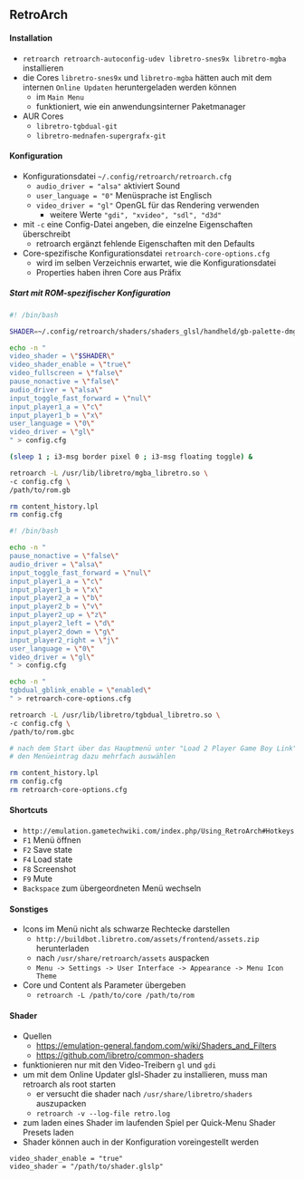 ## RetroArch

#### Installation

- `retroarch retroarch-autoconfig-udev libretro-snes9x libretro-mgba` installieren
- die Cores `libretro-snes9x` und `libretro-mgba` hätten auch mit dem internen `Online Updaten` heruntergeladen werden können
  - im `Main Menu`
  - funktioniert, wie ein anwendungsinterner Paketmanager
- AUR Cores
  - `libretro-tgbdual-git`
  - `libretro-mednafen-supergrafx-git`

#### Konfiguration

- Konfigurationsdatei `~/.config/retroarch/retroarch.cfg`
  - `audio_driver = "alsa"` aktiviert Sound
  - `user_language = "0"` Menüsprache ist Englisch
  - `video_driver = "gl"` OpenGL für das Rendering verwenden
    - weitere Werte `"gdi", "xvideo", "sdl", "d3d"`
- mit `-c` eine Config-Datei angeben, die einzelne Eigenschaften überschreibt
  - retroarch ergänzt fehlende Eigenschaften mit den Defaults
- Core-spezifische Konfigurationsdatei `retroarch-core-options.cfg`
  - wird im selben Verzeichnis erwartet, wie die Konfigurationsdatei
  - Properties haben ihren Core aus Präfix

##### Start mit ROM-spezifischer Konfiguration

```bash
#! /bin/bash

SHADER=~/.config/retroarch/shaders/shaders_glsl/handheld/gb-palette-dmg.glslp

echo -n "
video_shader = \"$SHADER\"
video_shader_enable = \"true\"
video_fullscreen = \"false\"
pause_nonactive = \"false\"
audio_driver = \"alsa\"
input_toggle_fast_forward = \"nul\"
input_player1_a = \"c\"
input_player1_b = \"x\"
user_language = \"0\"
video_driver = \"gl\"
" > config.cfg

(sleep 1 ; i3-msg border pixel 0 ; i3-msg floating toggle) &

retroarch -L /usr/lib/libretro/mgba_libretro.so \
-c config.cfg \
/path/to/rom.gb

rm content_history.lpl
rm config.cfg
```

```bash
#! /bin/bash

echo -n "
pause_nonactive = \"false\"
audio_driver = \"alsa\"
input_toggle_fast_forward = \"nul\"
input_player1_a = \"c\"
input_player1_b = \"x\"
input_player2_a = \"b\"
input_player2_b = \"v\"
input_player2_up = \"z\"
input_player2_left = \"d\"
input_player2_down = \"g\"
input_player2_right = \"j\"
user_language = \"0\"
video_driver = \"gl\"
" > config.cfg

echo -n "
tgbdual_gblink_enable = \"enabled\"
" > retroarch-core-options.cfg

retroarch -L /usr/lib/libretro/tgbdual_libretro.so \
-c config.cfg \
/path/to/rom.gbc

# nach dem Start über das Hauptmenü unter "Load 2 Player Game Boy Link" die beiden Spiele-ROMs laden
# den Menüeintrag dazu mehrfach auswählen

rm content_history.lpl
rm config.cfg
rm retroarch-core-options.cfg
```

#### Shortcuts

- `http://emulation.gametechwiki.com/index.php/Using_RetroArch#Hotkeys`
- `F1` Menü öffnen
- `F2` Save state
- `F4` Load state
- `F8` Screenshot
- `F9` Mute
- `Backspace` zum übergeordneten Menü wechseln

#### Sonstiges

- Icons im Menü nicht als schwarze Rechtecke darstellen
  - `http://buildbot.libretro.com/assets/frontend/assets.zip` herunterladen
  - nach `/usr/share/retroarch/assets` auspacken
  - `Menu -> Settings -> User Interface -> Appearance -> Menu Icon Theme`
- Core und Content als Parameter übergeben
  - `retroarch -L /path/to/core /path/to/rom`

#### Shader

- Quellen
  - https://emulation-general.fandom.com/wiki/Shaders_and_Filters
  - https://github.com/libretro/common-shaders
- funktionieren nur mit den Video-Treibern `gl` und `gdi`
- um mit dem Online Updater glsl-Shader zu installieren, muss man retroarch als root starten
  - er versucht die shader nach `/usr/share/libretro/shaders` auszupacken
  - `retroarch -v --log-file retro.log`
- zum laden eines Shader im laufenden Spiel per Quick-Menu Shader Presets laden
- Shader können auch in der Konfiguration voreingestellt werden
```
video_shader_enable = "true"
video_shader = "/path/to/shader.glslp"
```